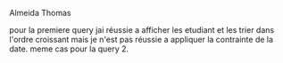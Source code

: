 Almeida Thomas

pour la premiere query jai réussie a afficher les etudiant et les trier dans l'ordre croissant mais je n'est pas réussie a appliquer la contrainte de la date. 
meme cas pour la query 2.
